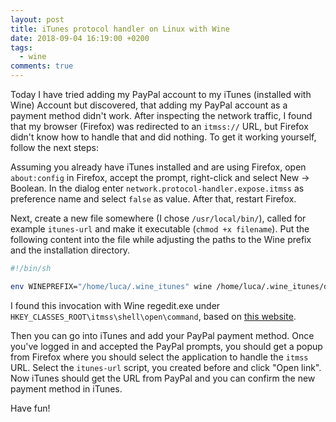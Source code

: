 ```yaml
---
layout: post
title: iTunes protocol handler on Linux with Wine
date: 2018-09-04 16:19:00 +0200
tags:
  - wine
comments: true
---
```

Today I have tried adding my PayPal account to my iTunes (installed with Wine) Account but discovered, that adding my PayPal account as a payment method didn't work. After inspecting the network traffic, I found that my browser (Firefox) was redirected to an `itmss://` URL, but Firefox didn't know how to handle that and did nothing. To get it working yourself, follow the next steps:

Assuming you already have iTunes installed and are using Firefox, open `about:config` in Firefox, accept the prompt, right-click and select New -> Boolean. In the dialog enter `network.protocol-handler.expose.itmss` as preference name and select `false` as value. After that, restart Firefox.

Next, create a new file somewhere (I chose `/usr/local/bin/`), called for example `itunes-url` and make it executable (`chmod +x filename`). Put the following content into the file while adjusting the paths to the Wine prefix and the installation directory.
```sh
#!/bin/sh

env WINEPREFIX="/home/luca/.wine_itunes" wine /home/luca/.wine_itunes/drive_c/Program\ Files/iTunes/iTunes.exe /url "$@"
```
I found this invocation with Wine regedit.exe under `HKEY_CLASSES_ROOT\itmss\shell\open\command`, based on [this website](https://support.shotgunsoftware.com/hc/en-us/articles/219031308-Launching-applications-using-custom-browser-protocols).

Then you can go into iTunes and add your PayPal payment method. Once you've logged in and accepted the PayPal prompts, you should get a popup from Firefox where you should select the application to handle the `itmss` URL. Select the `itunes-url` script, you created before and click "Open link". Now iTunes should get the URL from PayPal and you can confirm the new payment method in iTunes.

Have fun!
